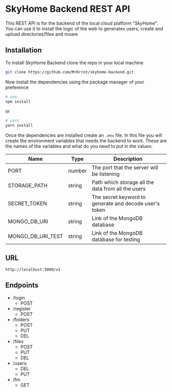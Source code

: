# **SkyHome Backend REST API**

This REST API is for the backend of the local cloud platform "SkyHome". You can use it to install the logic of the web to generates users, create and upload directories/files and moare

## **Installation**

To install SkyHome Backend clone the repo in your local machine

```bash
git clone https://github.com/MrKrrot/skyhome-backend.git
```

Now install the dependencies using the package manager of your preference

```bash
# npm
npm install
```

or

```bash
# yarn
yarn install
```

Once the dependencies are installed create an `.env` file. In this file you will create the environment variables that needs the backend to work.
These are the names of the variables and what do you need to put in the values:

| Name              | Type   | Description                                            |
| ----------------- | ------ | ------------------------------------------------------ |
| PORT              | number | The port that the server will be listening             |
| STORAGE_PATH      | string | Path which storage all the data from all the users     |
| SECRET_TOKEN      | string | The secret keyword to generate and decode user's token |
| MONGO_DB_URI      | string | Link of the MongoDB database                           |
| MONGO_DB_URI_TEST | string | Link of the MongoDB database for testing               |

## **URL**

`http://localhost:5000/v1`

## **Endpoints**

-   /login
    -   POST
-   /register
    -   POST
-   /folders
    -   POST
    -   PUT
    -   DEL
-   /files
    -   POST
    -   PUT
    -   DEL
-   /users:
    -   DEL
    -   PUT
-   /fm
    -   GET
